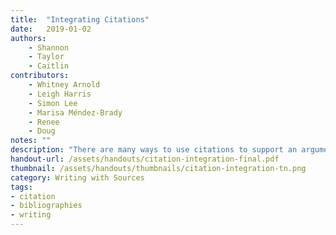 ```yaml
---
title:  "Integrating Citations"
date:   2019-01-02
authors: 
    - Shannon
    - Taylor
    - Caitlin
contributors: 
    - Whitney Arnold
    - Leigh Harris
    - Simon Lee
    - Marisa Méndez-Brady
    - Renee
    - Doug
notes: ""
description: "There are many ways to use citations to support an argument."
handout-url: /assets/handouts/citation-integration-final.pdf
thumbnail: /assets/handouts/thumbnails/citation-integration-tn.png
category: Writing with Sources
tags:
- citation
- bibliographies
- writing
---
```

